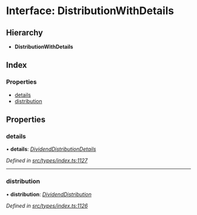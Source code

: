 # Interface: DistributionWithDetails

## Hierarchy

* **DistributionWithDetails**

## Index

### Properties

* [details](distributionwithdetails.md#details)
* [distribution](distributionwithdetails.md#distribution)

## Properties

###  details

• **details**: *[DividendDistributionDetails](dividenddistributiondetails.md)*

*Defined in [src/types/index.ts:1127](https://github.com/PolymathNetwork/polymesh-sdk/blob/108d588b/src/types/index.ts#L1127)*

___

###  distribution

• **distribution**: *[DividendDistribution](../classes/dividenddistribution.md)*

*Defined in [src/types/index.ts:1126](https://github.com/PolymathNetwork/polymesh-sdk/blob/108d588b/src/types/index.ts#L1126)*
